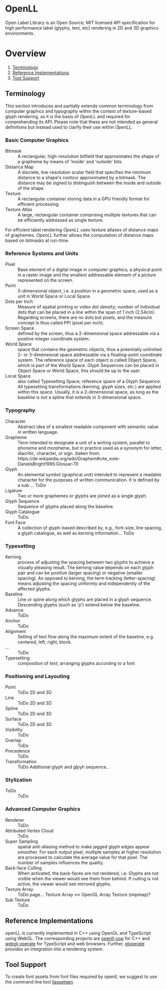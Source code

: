 # OpenLL

Open Label Library is an Open Source, MIT licensed API specification for high performance label (glyphs, text, etc) rendering in 2D and 3D graphics environments. 


# Overview

1. [Terminology](#terminology)
2. [Reference Implementations](#reference-implementations)
3. [Tool Support](#tool-support)


## Terminology

This section introduces and partially extends common terminology from computer graphics and typography within the context of texture-based glyph rendering, as it is the basis of *OpenLL* and required for comprehending its API. Please note that these are not intended as general definitions but instead used to clarify their use within *OpenLL*.

### Basic Computer Graphics

<dl>
  <dt>Bitmask</dt><dd>A rectangular, high-resolution bitfield that approximates the shape of a grapheme by means of 'inside' and 'outside' bits.</dd>
  <dt>Distance Map</dt><dd>A discrete, low-resolution scalar field that specifies the minimum distance to a shape's contour approximated by a bitmask. The distance may be signed to distinguish between the inside and outside of the shape.</dd>
  <dt>Texture</dt><dd>A rectangular container storing data in a GPU friendly format for efficient processing.</dd>
  <dt>Texture Atlas</dt><dd>A large, rectangular container comprising multiple textures that can be efficiently addressed as single texture.</dd>
</dl>

For efficient label rendering *OpenLL* uses texture atlases of distance maps of graphemes. *OpenLL* further allows the computation of distance maps based on bitmasks at run-time.

### Reference Systems and Units

<dl>
  <dt>Pixel</dt><dd>Base element of a digital image in computer graphics; a physical point in a raster image and the smallest addressable element of a picture represented on the screen.</dd>
  <dt>Point</dt><dd>0-dimensional object, i.e. a position in a geometric space, used as a unit in World Space or Local Space.</dd>
  <dt>Dots per Inch</dt><dd> Measure of spatial printing or video dot density; number of individual dots that can be placed in a line within the span of 1 inch (2.54cm). Regarding screens, there are no dots but pixels, and the measure concept is thus called PPI (pixel per inch).</dd>
  <dt>Screen Space</dt><dd>defined by the screen, thus a 2-dimensional space addressable via a positive integer coordinate system.</dd>
  <dt>World Space</dt><dd> space that contains the geometric objects, thus a potentially unlimited 2- or 3-dimensional space addressable via a floating-point coordinate system.
  The reference space of each object is called Object Space, which is part of the World Space. Glyph Sequences can be placed in Object Space or World Space, this should be up to the user.</dd>
  <dt>Local Space</dt><dd> also called Typesetting Space; reference space of a Glyph Sequence. All typesetting transformations (kerning, glyph sizes, etc.) are applied within this space. Usually, it is a 2-dimensional space, as long as the baseline is not a spline that extends in 3-dimensional space.</dd>
</dl>

### Typography

<dl>
  <dt>Character</dt><dd>Abstract idea of a smallest readable component with semantic value in written language.</dd>
  <dt>Grapheme</dt><dd>Term intended to designate a unit of a writing system, parallel to phoneme and morpheme, but in practice used as a synonym for letter, diacritic, character, or sign. (taken from: https://de.wikipedia.org/wiki/Graphem#cite_note-DanielsBright1995:Glossar-11)</dd>
  <dt>Glyph</dt><dd>An elemental symbol (graphical unit) intended to represent a readable character for the purposes of written communication.
  It is defined by a sub ... ToDo</dd>
  <dt>Ligature</dt><dd>Two or more graphemes or glyphs are joined as a single glyph.</dd>
  <dt>Glyph Sequence</dt><dd>Sequence of glyphs placed along the baseline.</dd>
  <dt>Glyph Catalogue</dt><dd>ToDo</dd>
  <dt>Font Face</dt><dd>A collection of glyph-based  described by, e.g., font-size, line spacing, a glyph catalogue, as well as kerning information... ToDo</dd>
</dl>

### Typesetting
<dl>
  <dt>Kerning</dt><dd>process of adjusting the spacing between two glyphs to achieve a visually pleasing result. The kerning value depends on each glyph pair and can be positive (larger spacing) or negative (smaller spacing). As opposed to kerning, the term tracking (letter-spacing) means adjusting the spacing uniformly and independently of the affected glyphs.</dd>
  <dt>Baseline</dt><dd>Line or spine along which glyphs are placed in a glyph sequence. Descending glyphs (such as 'p') extend below the baseline.</dd>
  <dt>Advance</dt><dd>ToDo</dd>
  <dt>Anchor</dt><dd>ToDo</dd>
  <dt>Alignment</dt><dd>Setting of text flow along the maximum extent of the baseline, e.g. centered, left, right, block.</dd>
  <dt>...</dt><dd>ToDo</dd>
  <dt>Typesetting</dt><dd>composition of text; arranging glyphs according to a font</dd>
</dl>

### Positioning and Layouting

<dl>
  <dt>Point</dt><dd>ToDo 2D and 3D</dd>
  <dt>Line</dt><dd>ToDo 2D and 3D</dd>
  <dt>Spline</dt><dd>ToDo 2D and 3D</dd>
  <dt>Surface</dt><dd>ToDo 2D and 3D</dd>
  <dt>Visibility</dt><dd>ToDo</dd>
  <dt>Overlap</dt><dd>ToDo</dd>
  <dt>Precedence</dt><dd>ToDo</dd>
  <dt>Transformation</dt><dd>ToDo Additional glyph and glpyh sequence...</dd>
</dl>

### Stylization

<dl>
  <dt>ToDo</dt><dd>ToDo</dd>
</dl>

### Advanced Computer Graphics

<dl>
  <dt>Renderer</dt><dd>ToDo</dd>
  <dt>Attributed Vertex Cloud</dt><dd>ToDo</dd>
  <dt>Super Sampling</dt><dd>spatial anti-aliasing method to make jagged glyph edges appear smoother. For each output pixel, multiple samples at higher resolution are processed to calculate the average value for that pixel. The number of samples influences the quality.</dd>
  <dt>Back-face Culling</dt><dd>When activated, the back-faces are not rendered, i.e. Glyphs are not visible when the viewer would see them from behind. If culling is not active, the viewer would see mirrored glyphs.</dd>
  <dt>Texture Array</dt><dd>ToDo page... Texture Array <-> OpenGL Array Texture (mipmap)?</dd>
  <dt>Sub Texture</dt><dd>ToDo</dd>
</dl>


## Reference Implementations

openLL is currently implemented in C++ using OpenGL and TypeScript using WebGL.
The corresponding projects are [openll-cpp](https://github.com/cginternals/openll-cpp) for C++ and [webgl-operate](https://github.com/cginternals/webgl-operate) for TypeScript and web browsers. Further, [gloperate](https://github.com/cginternals/gloperate) provides an integration into a rendering system.

## Tool Support

To create font assets from font files required by openll, we suggest to use the command line tool [llassetgen](https://github.com/cginternals/openll-asset-generator).
